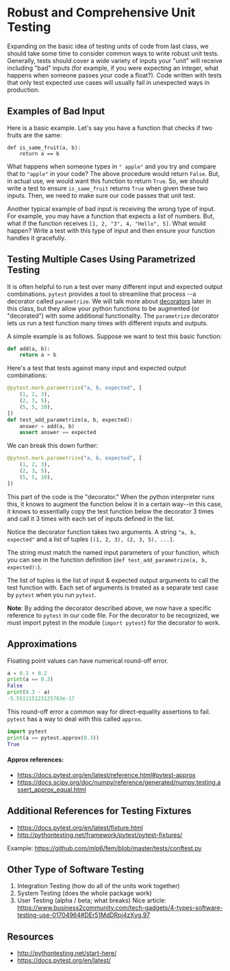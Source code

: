 # Robust and Comprehensive Unit Testing

Expanding on the basic idea of testing units of code from last class, we 
should take some time to consider common ways to write robust unit tests. 
Generally, tests should cover a wide variety of inputs your "unit" will 
receive including "bad" inputs (for example, if you were expecting an integer, 
what happens when someone passes your code a float?). Code written with tests 
that only test expected use cases will usually fail in unexpected ways in 
production.

## Examples of Bad Input
Here is a basic example.  Let's say you have a function that checks if two
fruits are the same:
```
def is_same_fruit(a, b):
    return a == b
```
What happens when someone types in `" apple"` and you try and compare that to
`"apple"` in your code?  The above procedure would return `False`.  But, in
actual use, we would want this function to return `True`.  So, we should write
a test to ensure `is_same_fruit` returns `True` when given these two
inputs.  Then, we need to make sure our code passes that unit test.

Another typical example of bad input is receiving the wrong type of input.
For example, you may have a function that expects a list of numbers.  But,
what if the function receives `[1, 2, "3", 4, "Hello", 5]`.  What would
happen?  Write a test with this  type of input and then ensure your function
handles it gracefully.

## Testing Multiple Cases Using Parametrized Testing
It is often helpful to run a test over many different input and expected 
output combinations. `pytest` provides a tool to streamline that process
--a decorator called `parametrize`. We will talk more about 
[decorators](https://www.python-course.eu/python3_decorators.php) later in 
this class, but they allow your python functions to be augmented (or 
"decorated") with some additional functionality. The `parametrize` decorator 
lets us run a test function many times with different inputs and outputs.

A simple example is as follows.  Suppose we want to test this basic function:
```py
def add(a, b):
    return a + b
```

Here's a test that tests against many input and expected output combinations:
```py
@pytest.mark.parametrize("a, b, expected", [
    (1, 2, 3),
    (2, 3, 5),
    (5, 5, 10),
])
def test_add_parametrize(a, b, expected):
    answer = add(a, b)
    assert answer == expected
```

We can break this down further:
```py
@pytest.mark.parametrize("a, b, expected", [
    (1, 2, 3),
    (2, 3, 5),
    (5, 5, 10),
])
```
This part of the code is the "decorator." When the python interpreter runs 
this, it knows to augment the function below it in a certain way--in this case, 
it knows to essentially copy the test function below the decorator 3 times and 
call it 3 times with each set of inputs defined in the list.

Notice the decorator function takes two arguments. A string `"a, b, expected"` 
and a list of tuples `[(1, 2, 3), (2, 3, 5), ...]`. 

The string must match the named input parameters of your function, which you 
can see in the function definition (`def test_add_parametrize(a, b, expected):`).

The list of tuples is the list of input & expected output arguments to call 
the test function with. Each set of arguments is treated as a separate test 
case by `pytest` when you run `pytest`.


__Note__:  By adding the decorator described above, we now have a specific 
reference to `pytest` in our code file.  For the decorator to be recognized, 
we must import pytest in the module (```import pytest```) for the decorator to 
work. 

## Approximations
Floating point values can have numerical round-off error.
```python
a = 0.1 + 0.2
print(a == 0.3)
False
print(0.3 - a)
-5.551115123125783e-17
```
This round-off error a common way
for direct-equality assertions to fail.  `pytest` has a way to deal
with this called `approx`.
```python
import pytest
print(a == pytest.approx(0.3))
True
```

#### Approx references:
* https://docs.pytest.org/en/latest/reference.html#pytest-approx
* https://docs.scipy.org/doc/numpy/reference/generated/numpy.testing.assert_approx_equal.html

## Additional References for Testing Fixtures
* https://docs.pytest.org/en/latest/fixture.html
* http://pythontesting.net/framework/pytest/pytest-fixtures/

Example: https://github.com/mlp6/fem/blob/master/tests/conftest.py

## Other Type of Software Testing
1. Integration Testing (how do all of the units work together)
2. System Testing (does the whole package work)
3. User Testing (alpha / beta; what breaks)
Nice article: https://www.business2community.com/tech-gadgets/4-types-software-testing-use-01704964#DEr51MdDRpj4zXyg.97

## Resources
* http://pythontesting.net/start-here/
* https://docs.pytest.org/en/latest/
